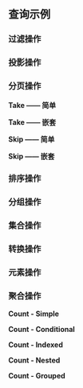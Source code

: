 ## 查询示例

### 过滤操作

### 投影操作

### 分页操作

**Take —— 简单**

**Take —— 嵌套**

**Skip —— 简单**

**Skip —— 嵌套**

### 排序操作

### 分组操作

### 集合操作

### 转换操作

### 元素操作

### 聚合操作

**Count - Simple**

**Count - Conditional**

**Count - Indexed**

**Count - Nested**

**Count - Grouped**

